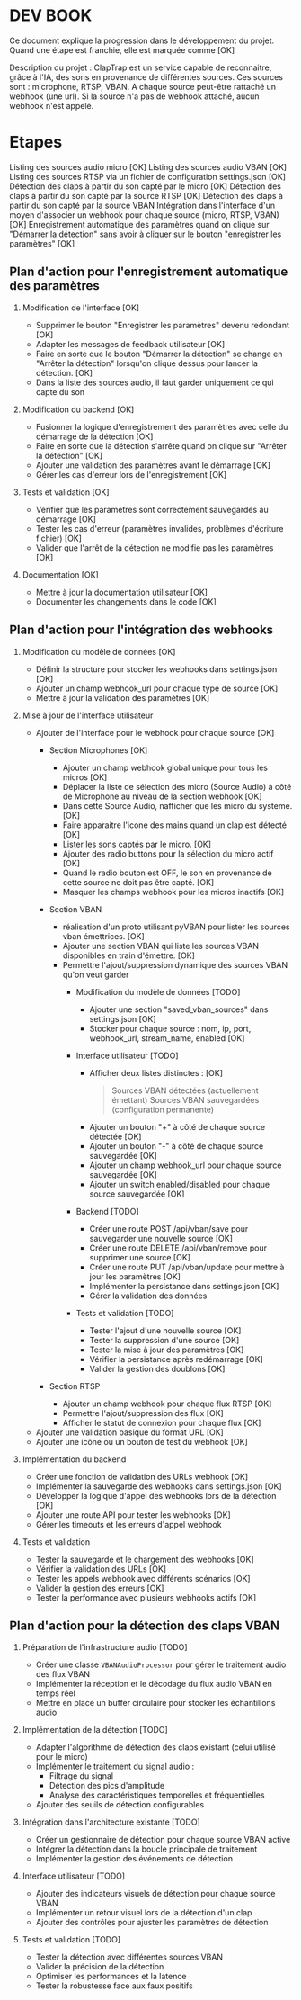 # DEV BOOK

Ce document explique la progression dans le développement du projet. Quand une étape est franchie, elle est marquée comme [OK]

Description du projet : ClapTrap est un service capable de reconnaitre, grâce à l'IA, des sons en provenance de différentes sources. Ces sources sont : microphone, RTSP, VBAN. A chaque source peut-être rattaché un webhook (une url). Si la source n'a pas de webhook attaché, aucun webhook n'est appelé.

# Etapes

Listing des sources audio micro [OK]
Listing des sources audio VBAN [OK]
Listing des sources RTSP via un fichier de configuration settings.json [OK]
Détection des claps à partir du son capté par le micro [OK]
Détection des claps à partir du son capté par la source RTSP [OK]
Détection des claps à partir du son capté par la source VBAN
Intégration dans l'interface d'un moyen d'associer un webhook pour chaque source (micro, RTSP, VBAN) [OK]
Enregistrement automatique des paramètres quand on clique sur "Démarrer la détection" sans avoir à cliquer sur le bouton
"enregistrer les paramètres" [OK]

## Plan d'action pour l'enregistrement automatique des paramètres

1. Modification de l'interface [OK]
   - Supprimer le bouton "Enregistrer les paramètres" devenu redondant [OK]
   - Adapter les messages de feedback utilisateur [OK]
   - Faire en sorte que le bouton "Démarrer la détection" se change en "Arrêter la détection" lorsqu'on clique dessus pour lancer la détection. [OK]
   - Dans la liste des sources audio, il faut garder uniquement ce qui capte du son

2. Modification du backend [OK]
   - Fusionner la logique d'enregistrement des paramètres avec celle du démarrage de la détection [OK]
   - Faire en sorte que la détection s'arrête quand on clique sur "Arrêter la détection" [OK]
   - Ajouter une validation des paramètres avant le démarrage [OK]
   - Gérer les cas d'erreur lors de l'enregistrement [OK]

3. Tests et validation [OK]
   - Vérifier que les paramètres sont correctement sauvegardés au démarrage [OK]
   - Tester les cas d'erreur (paramètres invalides, problèmes d'écriture fichier) [OK]
   - Valider que l'arrêt de la détection ne modifie pas les paramètres [OK]

4. Documentation [OK]
   - Mettre à jour la documentation utilisateur [OK]
   - Documenter les changements dans le code [OK]

## Plan d'action pour l'intégration des webhooks

1. Modification du modèle de données [OK]
   - Définir la structure pour stocker les webhooks dans settings.json [OK]
   - Ajouter un champ webhook_url pour chaque type de source [OK]
   - Mettre à jour la validation des paramètres [OK]

2. Mise à jour de l'interface utilisateur
   - Ajouter de l'interface pour le webhook pour chaque source [OK]
     * Section Microphones [OK]
       + Ajouter un champ webhook global unique pour tous les micros [OK]
       + Déplacer la liste de sélection des micro (Source Audio) à côté de Microphone au niveau de la section webhook [OK]
       + Dans cette Source Audio, nafficher que les micro du systeme. [OK]
       + Faire apparaitre l'icone des mains quand un clap est détecté [OK]
       + Lister les sons captés par le micro. [OK]
       + Ajouter des radio buttons pour la sélection du micro actif [OK]
       + Quand le radio bouton est OFF, le son en provenance de cette source ne doit pas être capté. [OK]
       + Masquer les champs webhook pour les micros inactifs [OK]
     * Section VBAN
       + réalisation d'un proto utilisant pyVBAN pour lister les sources vban émettrices. [OK]
       + Ajouter une section VBAN qui liste les sources VBAN disponibles en train d'émettre. [OK]
       + Permettre l'ajout/suppression dynamique des sources VBAN qu'on veut garder
         * Modification du modèle de données [TODO]
           - Ajouter une section "saved_vban_sources" dans settings.json [OK]
           - Stocker pour chaque source : nom, ip, port, webhook_url, stream_name, enabled [OK]
         
         * Interface utilisateur [TODO]
           - Afficher deux listes distinctes : [OK]
             > Sources VBAN détectées (actuellement émettant)
             > Sources VBAN sauvegardées (configuration permanente)
           - Ajouter un bouton "+" à côté de chaque source détectée [OK]
           - Ajouter un bouton "-" à côté de chaque source sauvegardée [OK]
           - Ajouter un champ webhook_url pour chaque source sauvegardée [OK]
           - Ajouter un switch enabled/disabled pour chaque source sauvegardée [OK]
         
         * Backend [TODO]
           - Créer une route POST /api/vban/save pour sauvegarder une nouvelle source [OK]
           - Créer une route DELETE /api/vban/remove pour supprimer une source [OK]
           - Créer une route PUT /api/vban/update pour mettre à jour les paramètres [OK]
           - Implémenter la persistance dans settings.json [OK]
           - Gérer la validation des données
         
         * Tests et validation [TODO]
           - Tester l'ajout d'une nouvelle source [OK]
           - Tester la suppression d'une source [OK]
           - Tester la mise à jour des paramètres [OK]
           - Vérifier la persistance après redémarrage [OK]
           - Valider la gestion des doublons [OK]
         
     * Section RTSP
       + Ajouter un champ webhook pour chaque flux RTSP [OK]
       + Permettre l'ajout/suppression des flux [OK]
       + Afficher le statut de connexion pour chaque flux [OK]
   - Ajouter une validation basique du format URL [OK]
   - Ajouter une icône ou un bouton de test du webhook [OK]

3. Implémentation du backend
   - Créer une fonction de validation des URLs webhook [OK]
   - Implémenter la sauvegarde des webhooks dans settings.json [OK]
   - Développer la logique d'appel des webhooks lors de la détection [OK]
   - Ajouter une route API pour tester les webhooks [OK]
   - Gérer les timeouts et les erreurs d'appel webhook 

4. Tests et validation
   - Tester la sauvegarde et le chargement des webhooks [OK]
   - Vérifier la validation des URLs [OK]
   - Tester les appels webhook avec différents scénarios [OK]
   - Valider la gestion des erreurs [OK]
   - Tester la performance avec plusieurs webhooks actifs [OK]

## Plan d'action pour la détection des claps VBAN

1. Préparation de l'infrastructure audio [TODO]
   - Créer une classe `VBANAudioProcessor` pour gérer le traitement audio des flux VBAN
   - Implémenter la réception et le décodage du flux audio VBAN en temps réel
   - Mettre en place un buffer circulaire pour stocker les échantillons audio

2. Implémentation de la détection [TODO]
   - Adapter l'algorithme de détection des claps existant (celui utilisé pour le micro)
   - Implémenter le traitement du signal audio :
     * Filtrage du signal
     * Détection des pics d'amplitude
     * Analyse des caractéristiques temporelles et fréquentielles
   - Ajouter des seuils de détection configurables

3. Intégration dans l'architecture existante [TODO]
   - Créer un gestionnaire de détection pour chaque source VBAN active
   - Intégrer la détection dans la boucle principale de traitement
   - Implémenter la gestion des événements de détection

4. Interface utilisateur [TODO]
   - Ajouter des indicateurs visuels de détection pour chaque source VBAN
   - Implémenter un retour visuel lors de la détection d'un clap
   - Ajouter des contrôles pour ajuster les paramètres de détection

5. Tests et validation [TODO]
   - Tester la détection avec différentes sources VBAN
   - Valider la précision de la détection
   - Optimiser les performances et la latence
   - Tester la robustesse face aux faux positifs
